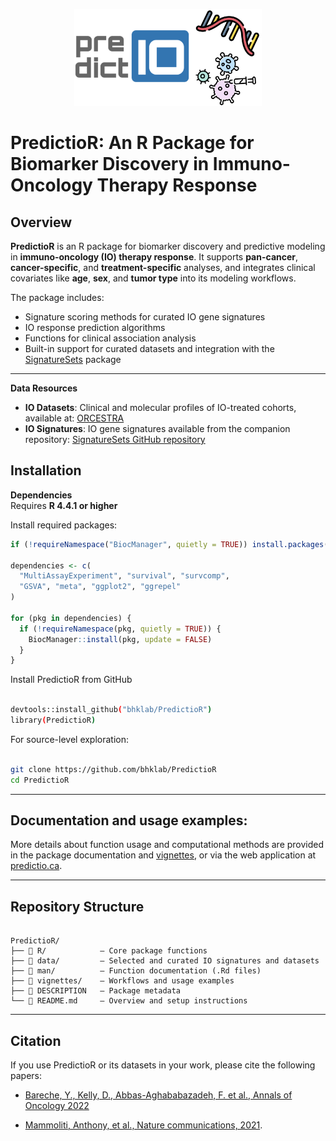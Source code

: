 <p align="center">
  <img width="300" src="vignettes/SignatureSets_Logo.jpg">
</p>


# PredictioR: An R Package for Biomarker Discovery in Immuno-Oncology Therapy Response

## Overview

**PredictioR** is an R package for biomarker discovery and predictive modeling in **immuno-oncology (IO) therapy response**. It supports **pan-cancer**, **cancer-specific**, and **treatment-specific** analyses, and integrates clinical covariates like **age**, **sex**, and **tumor type** into its modeling workflows.

The package includes:
- Signature scoring methods for curated IO gene signatures  
- IO response prediction algorithms  
- Functions for clinical association analysis  
- Built-in support for curated datasets and integration with the [SignatureSets](https://github.com/bhklab/SignatureSets) package

---

**Data Resources**
- **IO Datasets**: Clinical and molecular profiles of IO-treated cohorts, available at: [ORCESTRA](https://www.orcestra.ca/clinical_icb)  
- **IO Signatures**: IO gene signatures available from the companion repository: [SignatureSets GitHub repository](https://github.com/bhklab/SignatureSets)


## Installation
                                                                 
**Dependencies**  
Requires **R 4.4.1 or higher**

Install required packages:

```r
if (!requireNamespace("BiocManager", quietly = TRUE)) install.packages("BiocManager")

dependencies <- c(
  "MultiAssayExperiment", "survival", "survcomp",
  "GSVA", "meta", "ggplot2", "ggrepel"
)

for (pkg in dependencies) {
  if (!requireNamespace(pkg, quietly = TRUE)) {
    BiocManager::install(pkg, update = FALSE)
  }
}

```

Install PredictioR from GitHub

``` bash

devtools::install_github("bhklab/PredictioR")
library(PredictioR) 

```

For source-level exploration:

``` bash

git clone https://github.com/bhklab/PredictioR
cd PredictioR

```
---

## Documentation and usage examples:

More details about function usage and computational methods are provided in the package documentation and [vignettes](https://github.com/bhklab/PredictioR/blob/main/vignettes/PredictioR.Rmd), or via the web application at [predictio.ca](https://predictio.ca/).

---

## Repository Structure

```plaintext

PredictioR/
├── 📁 R/            – Core package functions
├── 📁 data/         – Selected and curated IO signatures and datasets
├── 📁 man/          – Function documentation (.Rd files)
├── 📁 vignettes/    – Workflows and usage examples
├── 📄 DESCRIPTION   – Package metadata
└── 📄 README.md     – Overview and setup instructions

```
---

## Citation
                                                                  
If you use PredictioR or its datasets in your work, please cite the following papers:                                                                  
- [Bareche, Y., Kelly, D., Abbas-Aghababazadeh, F. et al., Annals of Oncology 2022](https://pubmed.ncbi.nlm.nih.gov/36055464/)
                                                                      
- [Mammoliti, Anthony, et al., Nature communications, 2021](https://pubmed.ncbi.nlm.nih.gov/34608132/).

